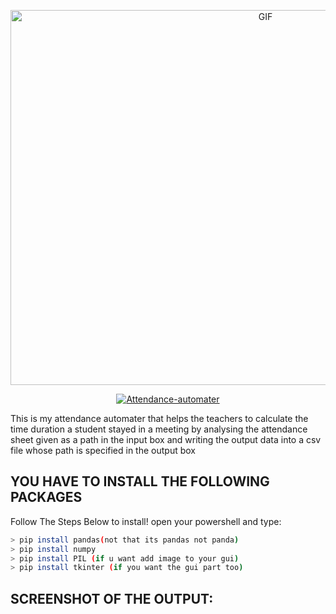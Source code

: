 <p align="center">
<img src="https://cdn.dribbble.com/users/37530/screenshots/2937858/drib_blink_bot.gif" alt="GIF" width="800" height="600"/>
</p>
<p align="center">
<a href="#"><img title="Attendance-automater" src="https://img.shields.io/badge/Attendance-automater-green?colorA=%23ff0000&colorB=%23017e40&style=for-the-badge"></a>
</p>
This is my attendance automater that helps the teachers to calculate the time duration a student 
stayed in a meeting by analysing the attendance sheet given as a path in the input box and 
writing the output data into a csv file whose path is specified in the output box

## YOU HAVE  TO INSTALL THE FOLLOWING PACKAGES
Follow The Steps Below to install!
open your powershell and type:

```bash
> pip install pandas(not that its pandas not panda)
> pip install numpy
> pip install PIL (if u want add image to your gui)
> pip install tkinter (if you want the gui part too)
```

## SCREENSHOT OF THE OUTPUT:
